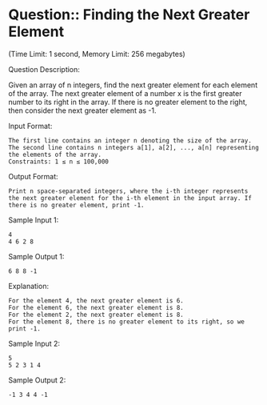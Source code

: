 # Question:: Finding the Next Greater Element

(Time Limit: 1 second, Memory Limit: 256 megabytes)

Question Description:

Given an array of n integers, find the next greater element for each element of the array. The next greater element of a number x is the first greater number to its right in the array. If there is no greater element to the right, then consider the next greater element as -1.

Input Format:

    The first line contains an integer n denoting the size of the array.
    The second line contains n integers a[1], a[2], ..., a[n] representing the elements of the array.
    Constraints: 1 ≤ n ≤ 100,000

Output Format:

    Print n space-separated integers, where the i-th integer represents the next greater element for the i-th element in the input array. If there is no greater element, print -1.

Sample Input 1:

	4
	4 6 2 8

Sample Output 1:

	6 8 8 -1

Explanation:

    For the element 4, the next greater element is 6.
    For the element 6, the next greater element is 8.
    For the element 2, the next greater element is 8.
    For the element 8, there is no greater element to its right, so we print -1.

Sample Input 2:

	5
	5 2 3 1 4

Sample Output 2:

	-1 3 4 4 -1